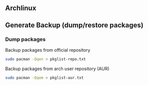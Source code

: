 ## Archlinux

## Generate Backup (dump/restore packages)


### Dump packages

Backup packages from official repository

```bash
sudo pacman -Qqen > pkglist-repo.txt
```

Backup packages from arch user repository (AUR)

```bash
sudo pacman -Qqem > pkglist-aur.txt
```
